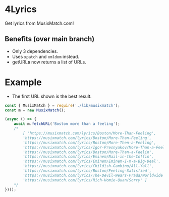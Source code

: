 # 4Lyrics
Get lyrics from MusixMatch.com!

## Benefits (over main branch)
* Only 3 dependencies.
* Uses ``xpatch`` and ``xmldom`` instead.
* getURL**s** now returns a list of URLs.

# Example
* The first URL shown is the best result.
```js
const { MusixMatch } = require('./lib/musixmatch');
const m = new MusixMatch();

(async () => {
    await m.fetchURL('Boston more than a feeling');
    /*
        [ 'https://musixmatch.com/lyrics/Boston/More-Than-Feeling',
        'https://musixmatch.com/lyrics/Boston/More-Than-Feeling',
        'https://musixmatch.com/lyrics/Boston/More-Then-a-Feeling',
        'https://musixmatch.com/lyrics/Igor-Presnyakov/More-Than-a-Feeling-Boston',
        'https://musixmatch.com/lyrics/Boston/More-Than-a-Feelin',
        'https://musixmatch.com/lyrics/Eminem/Nail-in-the-Coffin',
        'https://musixmatch.com/lyrics/Eminem/Eminem-I-m-a-Big-Deal',
        'https://musixmatch.com/lyrics/Childish-Gambino/All-Yall',
        'https://musixmatch.com/lyrics/Boston/Feeling-Satisfied',
        'https://musixmatch.com/lyrics/The-Devil-Wears-Prada/Worldwide',
        'https://musixmatch.com/lyrics/Rich-Homie-Quan/Sorry' ]
    */
})();
```


